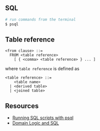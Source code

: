 ## SQL

```sh
# run commands from the terminal
$ psql 

```

## Table reference

```
<from clause> ::=
  FROM <table reference>
    [ { <comma> <table reference> } ... ]
```

where `table reference` is defined as

```
<table reference> ::=
    <table name>
  | <derived table>
  | <joined table>
```

## Resources

- [Running SQL scripts with psql](https://goo.gl/4Zg947)
- [Domain Logic and SQL](https://goo.gl/Q2iBjC)
